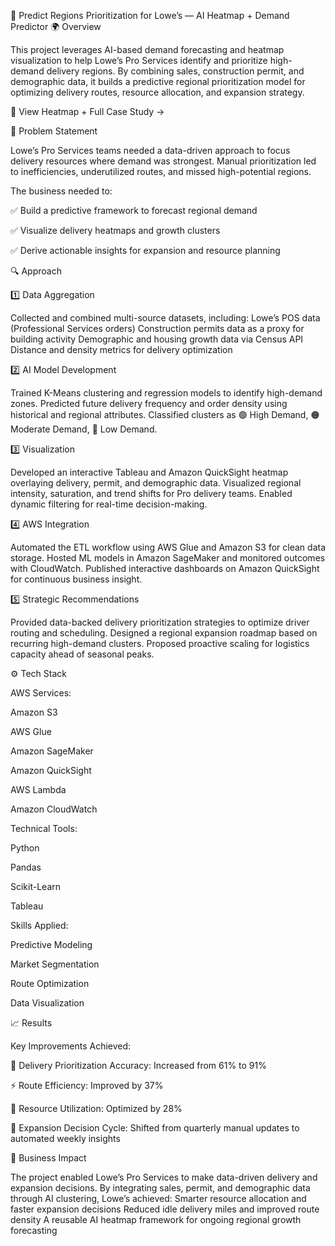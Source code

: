 🏬 Predict Regions Prioritization for Lowe’s — AI Heatmap + Demand Predictor
🌍 Overview

This project leverages AI-based demand forecasting and heatmap visualization to help Lowe’s Pro Services identify and prioritize high-demand delivery regions.
By combining sales, construction permit, and demographic data, it builds a predictive regional prioritization model for optimizing delivery routes, resource allocation, and expansion strategy.

📘 View Heatmap + Full Case Study →

🧩 Problem Statement

Lowe’s Pro Services teams needed a data-driven approach to focus delivery resources where demand was strongest.
Manual prioritization led to inefficiencies, underutilized routes, and missed high-potential regions.

The business needed to:

✅ Build a predictive framework to forecast regional demand

✅ Visualize delivery heatmaps and growth clusters

✅ Derive actionable insights for expansion and resource planning

🔍 Approach

1️⃣ Data Aggregation

Collected and combined multi-source datasets, including:
Lowe’s POS data (Professional Services orders)
Construction permits data as a proxy for building activity
Demographic and housing growth data via Census API
Distance and density metrics for delivery optimization

2️⃣ AI Model Development

Trained K-Means clustering and regression models to identify high-demand zones.
Predicted future delivery frequency and order density using historical and regional attributes.
Classified clusters as 🟢 High Demand, 🟠 Moderate Demand, 🔴 Low Demand.

3️⃣ Visualization

Developed an interactive Tableau and Amazon QuickSight heatmap overlaying delivery, permit, and demographic data.
Visualized regional intensity, saturation, and trend shifts for Pro delivery teams.
Enabled dynamic filtering for real-time decision-making.

4️⃣ AWS Integration

Automated the ETL workflow using AWS Glue and Amazon S3 for clean data storage.
Hosted ML models in Amazon SageMaker and monitored outcomes with CloudWatch.
Published interactive dashboards on Amazon QuickSight for continuous business insight.

5️⃣ Strategic Recommendations

Provided data-backed delivery prioritization strategies to optimize driver routing and scheduling.
Designed a regional expansion roadmap based on recurring high-demand clusters.
Proposed proactive scaling for logistics capacity ahead of seasonal peaks.


⚙️ Tech Stack

AWS Services:

Amazon S3

AWS Glue

Amazon SageMaker

Amazon QuickSight

AWS Lambda

Amazon CloudWatch

Technical Tools:

Python

Pandas

Scikit-Learn

Tableau

Skills Applied:

Predictive Modeling

Market Segmentation

Route Optimization

Data Visualization




📈 Results

Key Improvements Achieved:

🚚 Delivery Prioritization Accuracy: Increased from 61% to 91%

⚡ Route Efficiency: Improved by 37%

🧭 Resource Utilization: Optimized by 28%

🔁 Expansion Decision Cycle: Shifted from quarterly manual updates to automated weekly insights

🧠 Business Impact

The project enabled Lowe’s Pro Services to make data-driven delivery and expansion decisions.
By integrating sales, permit, and demographic data through AI clustering, Lowe’s achieved:
Smarter resource allocation and faster expansion decisions
Reduced idle delivery miles and improved route density
A reusable AI heatmap framework for ongoing regional growth forecasting
